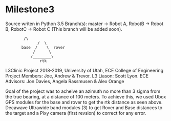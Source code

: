 # Milestone3
Source writen in Python 3.5 
Branch(s):
	master -> Robot A,
	RobotB -> Robot B,
	RobotC -> Robot C (This branch will be added soon).

			/\
                  /  \
           base  /    \  rover
                /      \
               /________\
                   rtk
L3Clinic Project 2018-2019, University of Utah, ECE College of Engineering
Project Members: Joe, Andrew & Trevor. L3 Liason: Scott Lyon.
ECE Advisors: Jon Davies, Angela Rassmusen & Alex Orange

Goal of the project was to acheive an azimuth no more than 3 sigma from the true bearing, at a distance of 100 meters. To achieve this, we used Ubox GPS modules for the base and rover to get the rtk distance as seen above.
Decawave Ultrawide band modules (3) to get Rover and Base distances to the target and a Pixy camera (first revsion) to correct for any error.
